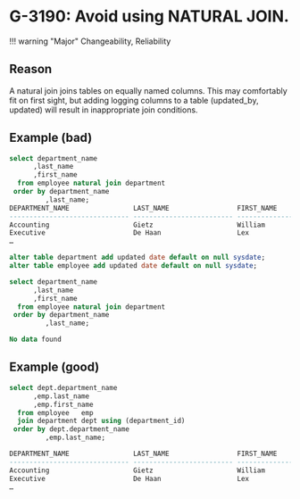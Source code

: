 # G-3190: Avoid using NATURAL JOIN.

!!! warning "Major"
    Changeability, Reliability

## Reason

A natural join joins tables on equally named columns. This may comfortably fit on first sight, but adding logging columns to a table (updated_by, updated) will result in inappropriate join conditions. 

## Example (bad)

```sql
select department_name 
      ,last_name 
      ,first_name 
  from employee natural join department
 order by department_name 
         ,last_name;
DEPARTMENT_NAME                LAST_NAME                 FIRST_NAME         
------------------------------ ------------------------- --------------------
Accounting                     Gietz                     William             
Executive                      De Haan                   Lex                 
…

alter table department add updated date default on null sysdate;
alter table employee add updated date default on null sysdate;

select department_name 
      ,last_name 
      ,first_name 
  from employee natural join department
 order by department_name 
         ,last_name;

No data found
```

## Example (good)

```sql
select dept.department_name 
      ,emp.last_name 
      ,emp.first_name 
  from employee   emp
  join department dept using (department_id)
 order by dept.department_name 
         ,emp.last_name;

DEPARTMENT_NAME                LAST_NAME                 FIRST_NAME         
------------------------------ ------------------------- --------------------
Accounting                     Gietz                     William             
Executive                      De Haan                   Lex                 
…
```
